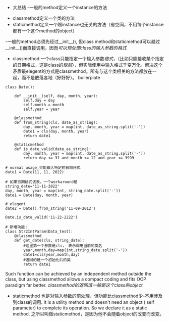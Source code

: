 + 大总结
-一般的method定义一个instance的方法
- classmethod定义一个类的方法
- staticmethod定义一个跟instance也无关的方法（省空间，不用每个instance都有一个这个method的object）

-一般的method必须先经过__init__(), 但class method和staticmethod可以越过__init__()而直接调用，因而*可以预处理class的输入参数的格式*
+ classmethod
一个class只能指定一个输入参数*格式*，（比如只能接收某个指定的日期格式，这是class的*缺陷*），但实际使用中输入格式千变万化。解决这个矛盾最elegent的方式是classmethod。所有与这个类相关的方法都放在一起，而不是散落各地（好好好）。
boilerplate
```
class Date():

    def __init__(self, day, month, year):
        self.day = day
        self.month = month
        self.year = year

    @classmethod
    def from_string(cls, date_as_string):
        day, month, year = map(int, date_as_string.split('-'))
        date1 = cls(day, month, year)
        return date1

    @staticmethod
    def is_date_valid(date_as_string):
        day, month, year = map(int, date_as_string.split('-'))
        return day <= 31 and month <= 12 and year <= 3999
        
# normal usage,只能输入特定的日期格式
date1 = Date(11, 11, 2022)

# 如果日期格式该表，一个workaround是
string_date='11-11-2022'
day, month, year = map(int, string_date.split('-'))
date1 = Date(day, month, year)

# elegent
date2 = Date().from_string('11-09-2012')

Date.is_date_valid('11-22-2222')

# 新增功能：
class Str2IntParam(Data_test):
    @classmethod
    def get_date(cls, string_date):
        #这里第一个参数是cls， 表示调用当前的类名
        year,month,day=map(int,string_date.split('-'))
        date1=cls(year,month,day)
        #返回的是一个初始化后的类
        return date1

```
Such function can be achieved by an independent method outside the class, but using classmethod allows a compact coding and fits OOP paradigm far better.
*classmethod的返回值一般是这个class的object*

+ staticmethod
也是对输入参数的前处理，但功能比classmethod少-不用涉及到class的调用.
It is a utility method and doesn't need an object ( self parameter) to complete its operation. So we declare it as a static method.
之所以叫做staticmethod，是因为他不会随着object的改变而改变。
